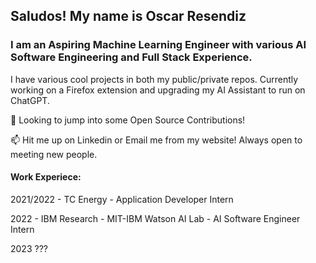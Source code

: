 ## Saludos! My name is Oscar Resendiz
### I am an Aspiring Machine Learning Engineer with various AI Software Engineering and Full Stack Experience.

<!--
**Shugazi/Shugazi** is a ✨ _special_ ✨ repository because its `README.md` (this file) appears on your GitHub profile.

Here are some ideas to get you started:

- 🔭 I’m currently working on ...
- 🌱 I’m currently learning ...
- 👯 I’m looking to collaborate on ...
- 🤔 I’m looking for help with ...
- 💬 Ask me about ...
- 📫 How to reach me: ...
- 😄 Pronouns: ...
- ⚡ Fun fact: ...
-->

I have various cool projects in both my public/private repos. 
Currently working on a Firefox extension and upgrading my AI Assistant to run on ChatGPT. 

👀 Looking to jump into some Open Source Contributions! 

📫 Hit me up on Linkedin or Email me from my website! Always open to meeting new people.

#### Work Experiece: 

2021/2022 - TC Energy - Application Developer Intern

2022 - IBM Research - MIT-IBM Watson AI Lab - AI Software Engineer Intern

2023 ??? 


